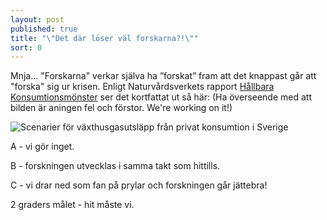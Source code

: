 ```yaml
---
layout: post
published: true
title: "\"Det där löser väl forskarna?!\""
sort: 0
---
```




Mnja... "Forskarna" verkar själva ha ”forskat” fram att det knappast går att "forska" sig ur krisen. Enligt Naturvårdsverkets rapport [Hållbara Konsumtionsmönster](https://www.naturvardsverket.se/Documents/publikationer6400/978-91-620-6653-6.pdf?pid=14404) ser det kortfattat ut så här:
(Ha överseende med att bilden är aningen fel och förstor. We're working on it!)

![Scenarier för växthusgasutsläpp från privat konsumtion i Sverige]({{site.baseurl}}/images/2gradersmålet.jpg)

A - vi gör inget.

B - forskningen utvecklas i samma takt som hittills.

C - vi drar ned som fan på prylar och forskningen går jättebra!

2 graders målet - hit måste vi.
